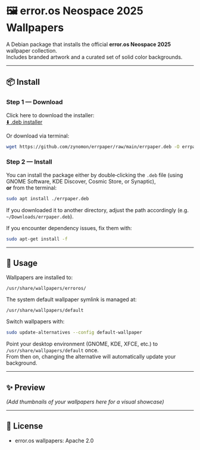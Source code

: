 
# 🖼️ error.os Neospace 2025 Wallpapers

A Debian package that installs the official **error.os Neospace 2025** wallpaper collection.  
Includes branded artwork and a curated set of solid color backgrounds.

---

## 📦 Install

### Step 1 — Download
Click here to download the installer:  
[⬇️ .deb installer](https://github.com/zynomon/errpaper/raw/main/errpaper.deb)

Or download via terminal:
```bash
wget https://github.com/zynomon/errpaper/raw/main/errpaper.deb -O errpaper.deb
```

### Step 2 — Install
You can install the package either by double‑clicking the `.deb` file (using GNOME Software, KDE Discover, Cosmic Store, or Synaptic),  
**or** from the terminal:

```bash
sudo apt install ./errpaper.deb
```

If you downloaded it to another directory, adjust the path accordingly (e.g. `~/Downloads/errpaper.deb`).

If you encounter dependency issues, fix them with:
```bash
sudo apt-get install -f
```

---

## 🎨 Usage

Wallpapers are installed to:

```
/usr/share/wallpapers/erroros/
```

The system default wallpaper symlink is managed at:

```
/usr/share/wallpapers/default
```

Switch wallpapers with:

```bash
sudo update-alternatives --config default-wallpaper
```

Point your desktop environment (GNOME, KDE, XFCE, etc.) to `/usr/share/wallpapers/default` once.  
From then on, changing the alternative will automatically update your background.

---

## ✨ Preview

*(Add thumbnails of your wallpapers here for a visual showcase)*

---

## 📝 License

- error.os wallpapers: Apache 2.0  
